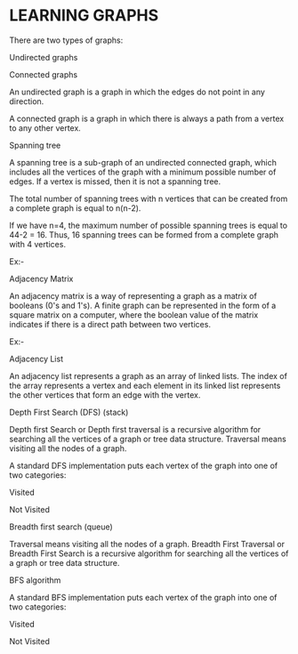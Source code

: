 # LEARNING GRAPHS
There are two types of graphs:

Undirected graphs

Connected graphs

An undirected graph is a graph in which the edges do not point in any direction.

A connected graph is a graph in which there is always a path from a vertex to any other vertex.

Spanning tree

A spanning tree is a sub-graph of an undirected connected graph, which includes all the vertices of the graph with a minimum possible number of edges. If a vertex is missed, then it is not a spanning tree.

The total number of spanning trees with n vertices that can be created from a complete graph is equal to n(n-2).

If we have n=4, the maximum number of possible spanning trees is equal to 44-2 = 16. Thus, 16 spanning trees can be formed from a complete graph with 4 vertices.

Ex:-





Adjacency Matrix

An adjacency matrix is a way of representing a graph as a matrix of booleans (0's and 1's). A finite graph can be represented in the form of a square matrix on a computer, where the boolean value of the matrix indicates if there is a direct path between two vertices.

Ex:-

              

Adjacency List

An adjacency list represents a graph as an array of linked lists. The index of the array represents a vertex and each element in its linked list represents the other vertices that form an edge with the vertex.

            

Depth First Search (DFS) (stack)

Depth first Search or Depth first traversal is a recursive algorithm for searching all the vertices of a graph or tree data structure. Traversal means visiting all the nodes of a graph.

A standard DFS implementation puts each vertex of the graph into one of two categories:

Visited

Not Visited





 

Breadth first search (queue)

Traversal means visiting all the nodes of a graph. Breadth First Traversal or Breadth First Search is a recursive algorithm for searching all the vertices of a graph or tree data structure.

BFS algorithm

A standard BFS implementation puts each vertex of the graph into one of two categories:

Visited

Not Visited





